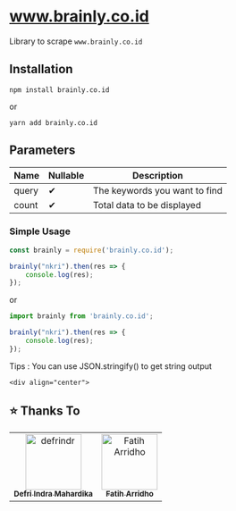 # www.brainly.co.id

Library to scrape ```www.brainly.co.id```

## Installation

```
npm install brainly.co.id
```
or
```
yarn add brainly.co.id
```

## Parameters

| Name | Nullable | Description |
|------|----------|-------------|
| query|    ✔     | The keywords you want to find |
| count|    ✔     | Total data to be displayed |

### Simple Usage

```javascript
const brainly = require('brainly.co.id');

brainly("nkri").then(res => {
	console.log(res);
});
```

or

```javascript
import brainly from 'brainly.co.id';

brainly("nkri").then(res => {
	console.log(res);
});
```

Tips :
	You can use JSON.stringify() to get string output

    <div align="center">
  <h2>⭐ Thanks To</h2>

<table>
  <tbody>
    <tr>
      <td align="center"><a href="https://github.com/defrindr"><img src="https://github.com/defrindr.png" width="100px;" alt="defrindr"/><br /><sub><b>Defri Indra Mahardika</b></sub></a><br /></td>
      <td align="center"><a href="https://github.com/FatihArridho"><img src="https://github.com/FatihArridho.png" width="100px;" alt="Fatih Arridho"/><br /><sub><b>Fatih Arridho</b></sub></a><br /></td>
    </tr>
  </tbody>
</table>
</div>